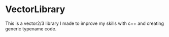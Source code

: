 # VectorLibrary
This is a vector2/3 library I made to improve my skills with c++ and creating generic typename code.
